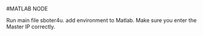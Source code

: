 #MATLAB NODE

Run main file sboter4u.
add environment to Matlab.
Make sure you enter the Master IP correctly.
